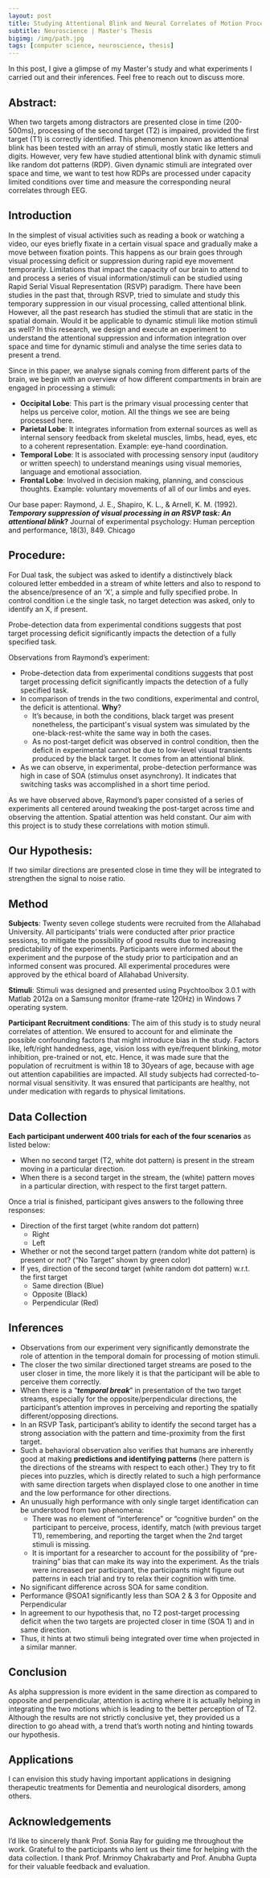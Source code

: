 ```yaml
---
layout: post
title: Studying Attentional Blink and Neural Correlates of Motion Processing
subtitle: Neuroscience | Master's Thesis
bigimg: /img/path.jpg
tags: [computer science, neuroscience, thesis]
---
```

In this post, I give a glimpse of my Master's study and what experiments I carried out and their inferences. Feel free to reach out to discuss more.

## Abstract:
When two targets among distractors are presented close in time (200-500ms), processing of the second target (T2) is impaired, provided the first target (T1) is correctly identified. This phenomenon known as attentional blink has been tested with an array of stimuli, mostly static like letters and digits. However, very few have studied attentional blink with dynamic stimuli like random dot patterns (RDP). Given dynamic stimuli are integrated over space and time, we want to test how RDPs are processed under capacity limited conditions over time and measure the corresponding neural correlates through EEG.

## Introduction
In the simplest of visual activities such as reading a book or watching a video, our eyes briefly fixate in a certain visual space and gradually make a move between fixation points. This happens as our brain goes through visual processing deficit or suppression during rapid eye movement temporarily. Limitations that impact the capacity of our brain to attend to and process a series of visual information/stimuli can be studied using Rapid Serial Visual Representation (RSVP) paradigm. There have been studies in the past that, through RSVP, tried to simulate and study this temporary suppression in our visual processing, called attentional blink. However, all the past research has studied the stimuli that are static in the spatial domain. Would it be applicable to dynamic stimuli like motion stimuli as well? In this research, we design and execute an experiment to understand the attentional suppression and information integration over space and time for dynamic stimuli and analyse the time series data to present a trend.

Since in this paper, we analyse signals coming from different parts of the brain, we begin with an overview of how different compartments in brain are engaged in processing a stimuli:

- **Occipital Lobe**: This part is the primary visual processing center that helps us perceive color, motion. All the things we see are being processed here. 
- **Parietal Lobe**: It integrates information from external sources as well as internal sensory feedback from skeletal muscles, limbs, head, eyes, etc to a coherent representation. Example: eye-hand coordination.
- **Temporal Lobe**: It is associated with processing sensory input (auditory or written speech) to understand meanings using visual memories, language and emotional association.
- **Frontal Lobe**: Involved in decision making, planning, and conscious thoughts. Example: voluntary movements of all of our limbs and eyes.

Our base paper: Raymond, J. E., Shapiro, K. L., & Arnell, K. M. (1992). **_Temporary suppression of visual processing in an RSVP task: An attentional blink_?** Journal of experimental psychology: Human perception and performance, 18(3), 849. Chicago

## Procedure: 
For Dual task, the subject was asked to identify a distinctively black coloured letter embedded in a stream of white letters and also to respond to the absence/presence of an ‘X’, a simple and fully specified probe. In control condition i.e the single task, no target detection was asked, only to identify an X, if present.

Probe-detection data from experimental conditions suggests that post target processing deficit significantly impacts the detection of a fully specified task.

Observations from Raymond’s experiment:

- Probe-detection data from experimental conditions suggests that post target processing deficit significantly impacts the detection of a fully specified task.
- In comparison of trends in the two conditions, experimental and control, the deficit is attentional. **Why**?
    - It’s because, in both the conditions, black target was present nonetheless, the participant's visual system was simulated by the one-black-rest-white the same way in both the cases. 
    - As no post-target deficit was observed in control condition, then the deficit in experimental cannot be due to low-level visual transients produced by the black target. It comes from an attentional blink.
- As we can observe, in experimental, probe-detection performance was high in case of SOA (stimulus onset asynchrony). It indicates that switching tasks was accomplished in a short time period.

As we have observed above, Raymond’s paper consisted of a series of experiments all centered around tweaking the post-target across time and observing the attention. Spatial attention was held constant.
Our aim with this project is to study these correlations with motion stimuli.

## Our Hypothesis: 
If two similar directions are presented close in time they will be integrated to strengthen the signal to noise ratio.

## Method

**Subjects**: Twenty seven college students were recruited from the Allahabad University. All participants’ trials were conducted after prior practice sessions, to mitigate the possibility of good results due to increasing predictability of the experiments. Participants were informed about the experiment and the purpose of the study prior to participation and an informed consent was procured. All experimental procedures were approved by the ethical board of Allahabad University.

**Stimuli**: Stimuli was designed and presented using Psychtoolbox 3.0.1 with Matlab 2012a on a Samsung monitor (frame-rate 120Hz) in Windows 7 operating system.

**Participant Recruitment conditions**: The aim of this study is to study neural correlates of attention. We ensured to account for and eliminate the possible confounding factors that might introduce bias in the study. Factors like, left/right handedness, age, vision loss with eye/frequent blinking, motor inhibition, pre-trained or not, etc. Hence, it was made sure that the population of recruitment is within 18 to 30years of age, because with age out attention capabilities are impacted. All study subjects had corrected-to-normal visual sensitivity. It was ensured that participants are healthy, not under medication with regards to physical limitations. 

## Data Collection
**Each participant underwent 400 trials for each of the four scenarios** as listed below:
- When no second target (T2, white dot pattern) is present in the stream moving in a particular direction.
- When there is a second target in the stream, the (white) pattern moves in a particular direction, with respect to the first target pattern.

Once a trial is finished, participant gives answers to the following three responses:
- Direction of the first target (white random dot pattern)
    - Right
    - Left
- Whether or not the second target pattern (random white dot pattern) is present or not? (“No Target” shown by green color)
- If yes, direction of the second target (white random dot pattern) w.r.t. the first target
    - Same direction (Blue)
    - Opposite (Black)
    - Perpendicular (Red)

## Inferences

- Observations from our experiment very significantly demonstrate the role of attention in the temporal domain for processing of motion stimuli.
- The closer the two similar directioned target streams are posed to the user closer in time, the more likely it is that the participant will be able to perceive them correctly.
- When there is a “**_temporal break_**” in presentation of the two target streams, especially for the opposite/perpendicular directions, the participant’s attention improves in perceiving and reporting the spatially different/opposing directions.
- In an RSVP Task, participant’s ability to identify the second target has a strong association with the pattern and time-proximity from the first target.
- Such a behavioral observation also verifies that humans are inherently good at making **predictions and identifying patterns** (here pattern is the directions of the streams with respect to each other.) They try to fit pieces into puzzles, which is directly related to such a high performance with same direction targets when displayed close to one another in time and the low performance for other directions.
- An unusually high performance with only single target identification can be understood from two phenomena:
    - There was no element of “interference” or “cognitive burden” on the participant to perceive, process, identify, match (with previous target T1), remembering, and reporting the target when the 2nd target stimuli is missing.
    - It is important for a researcher to account for the possibility of “pre-training” bias that can make its way into the experiment. As the trials were increased per participant, the participants might figure out patterns in each trial and try to relax their cognition with time.
- No significant difference across SOA for same condition. 
- Performance @SOA1 significantly less than SOA 2 & 3 for Opposite and Perpendicular
- In agreement to our hypothesis that, no T2 post-target processing deficit when the two targets are projected closer in time (SOA 1) and in same direction.
- Thus, it hints at two stimuli being integrated over time when projected in a similar manner.
 
## Conclusion
As alpha suppression is more evident in the same direction as compared to opposite and perpendicular, attention is acting where it is actually helping in integrating the two motions which is leading to the better perception of T2. Although the results are not strictly conclusive yet, they provided us a direction to go ahead with, a trend that’s worth noting and hinting towards our hypothesis.

## Applications
I can envision this study having important applications in designing therapeutic treatments for Dementia and neurological disorders, among others.

## Acknowledgements
I’d like to sincerely thank Prof. Sonia Ray for guiding me throughout the work. Grateful to the participants who lent us their time for helping with the data collection. I thank Prof. Mrinmoy Chakrabarty and Prof. Anubha Gupta for their valuable feedback and evaluation.

